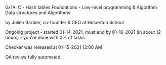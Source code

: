 0x1A. C - Hash tables
 Foundations - Low-level programming & Algorithm  Data structures and Algorithms

 by Julien Barbier, co-founder & CEO at Holberton School

 Ongoing project - started 01-14-2021, must end by 01-16-2021 (in about 12 hours) - you're done with 0% of tasks.

 Checker was released at 01-15-2021 12:00 AM

 QA review fully automated.